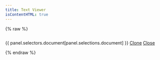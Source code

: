 ```yaml
---
title: Text Viewer
isContentHTML: true
---
```


{% raw %}

<div id="text-viewer" class="text-viewer columns">
  <nav v-for="(panel, panelIdx) in panels" class="panel column">
    <p class="panel-heading">
      {{ panel.selectors.document[panel.selections.document] }}
      <span class="button-bar">
        <a class="button" href="#" @click.stop.prevent="clonePanel(panelIdx)">Clone</a>
        <a v-if="panels.length > 1" class="button" href="#" @click.stop.prevent="closePanel(panelIdx)">Close</a>
      </span>
    </p>
    <div class="panel-block panel-controls">
      <template v-for="(label, key) in controls">
        <div class="panel-selector" v-if="key[0] != '_'">
          {{label}}:
          <div class="select is-normal">
            <select @change="onChangeSelector(panel, key)" v-model="panel.selections[key]">
              <option v-for="(title, id) in panel.selectors[key]" :value="id" v-html="title"></option>
            </select>
          </div>
          <br v-if="key == 'collection'">
        </div>
      </template>
    </div>
    <div class="panel-block panel-chunk">
      <div class="content" v-html="panel.responses.document">
      </div>
    </div>
  </nav>
</div>
{% endraw %}

<script src="https://unpkg.com/vue@3"></script>
<script src="/assets/js/text-viewer.js?ts={{ "now" | date: "%s" }}"></script>
